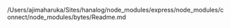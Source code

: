 /Users/ajimaharuka/Sites/hanalog/node_modules/express/node_modules/connect/node_modules/bytes/Readme.md